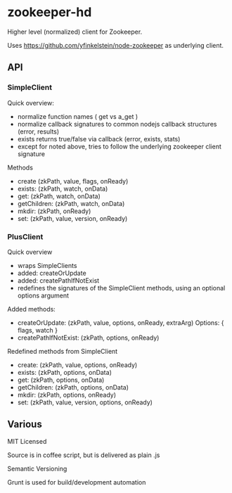 zookeeper-hd
============

Higher level (normalized) client for Zookeeper.

Uses https://github.com/yfinkelstein/node-zookeeper as underlying client.

API
---

### SimpleClient

Quick overview:
- normalize function names ( get vs a_get )
- normalize callback signatures to common nodejs callback structures (error, results)
- exists returns true/false via callback (error, exists, stats)
- except for noted above, tries to follow the underlying zookeeper client signature

Methods
- create (zkPath, value, flags, onReady)
- exists: (zkPath, watch, onData)
- get: (zkPath, watch, onData)
- getChildren: (zkPath, watch, onData)
- mkdir: (zkPath, onReady)
- set: (zkPath, value, version, onReady)


### PlusClient

Quick overview
- wraps SimpleClients
- added: createOrUpdate
- added: createPathIfNotExist
- redefines the signatures of the SimpleClient methods, using an optional options argument

Added methods:
- createOrUpdate: (zkPath, value, options, onReady, extraArg)
    Options: { flags, watch }
- createPathIfNotExist: (zkPath, options, onReady)

Redefined methods from SimpleClient
- create: (zkPath, value, options, onReady)
- exists: (zkPath, options, onData)
- get: (zkPath, options, onData)
- getChildren: (zkPath, options, onData)
- mkdir: (zkPath, options, onReady)
- set: (zkPath, value, version, options, onReady)



Various
-------

MIT Licensed

Source is in coffee script, but is delivered as plain .js

Semantic Versioning

Grunt is used for build/development automation

